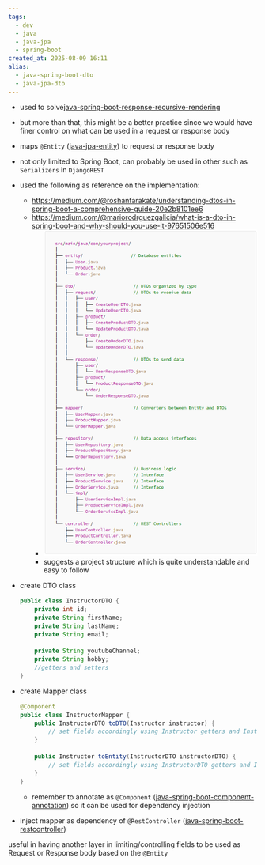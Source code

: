 ```yaml
---
tags:
  - dev
  - java
  - java-jpa
  - spring-boot
created_at: 2025-08-09 16:11
alias:
  - java-spring-boot-dto
  - java-jpa-dto
---
```

- used to solve[java-spring-boot-response-recursive-rendering](../spring/java-spring-boot-response-recursive-rendering.md)
- but more than that, this might be a better practice since we would have finer control on what can be used in a request or response body
- maps `@Entity` ([java-jpa-entity](java-jpa-entity.md)) to request or response body
- not only limited to Spring Boot, can probably be used in other such as `Serializers` in `DjangoREST`
- used the following as reference on the implementation:
	- https://medium.com/@roshanfarakate/understanding-dtos-in-spring-boot-a-comprehensive-guide-20e2b8101ee6
	- https://medium.com/@mariorodrguezgalicia/what-is-a-dto-in-spring-boot-and-why-should-you-use-it-97651506e516
		- ![](../../../attachments/Pasted%20image%2020250809163158.png)
		- suggests a project structure which is quite understandable and easy to follow

- create DTO class
	```java
	public class InstructorDTO {
		private int id;
		private String firstName;
		private String lastName;
		private String email;
	
		private String youtubeChannel;
		private String hobby;
		//getters and setters
	}
	```
- create Mapper class
	```java
	@Component
	public class InstructorMapper {
		public InstructorDTO toDTO(Instructor instructor) {
			// set fields accordingly using Instructor getters and InstructorDTO setters/constructor
		}
	
		public Instructor toEntity(InstructorDTO instructorDTO) {
			// set fields accordingly using InstructorDTO getters and Instructor setters/constructor
		}
	}
	```
	- remember to annotate as `@Component` ([java-spring-boot-component-annotation](../spring/java-spring-boot-component-annotation.md)) so it can be used for dependency injection
- inject mapper as dependency of `@RestController` ([java-spring-boot-restcontroller](../spring/java-spring-boot-restcontroller.md))


useful in having another layer in limiting/controlling fields to be used as Request or Response body based on the `@Entity`